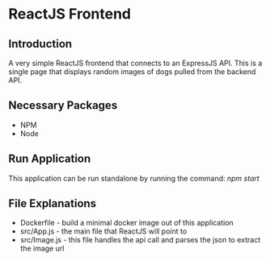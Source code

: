 # ReactJS Frontend

## Introduction
A very simple ReactJS frontend that connects to an ExpressJS API. This is a single page that displays random images of dogs pulled from the backend API. 

## Necessary Packages
- NPM
- Node

## Run Application
This application can be run standalone by running the command: *npm start*

## File Explanations
- Dockerfile - build a minimal docker image out of this application
- src/App.js - the main file that ReactJS will point to
- src/Image.js - this file handles the api call and parses the json to extract the image url